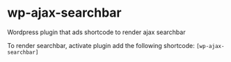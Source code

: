 # wp-ajax-searchbar

Wordpress plugin that ads shortcode to render ajax searchbar

To render searchbar, activate plugin add the following shortcode: `[wp-ajax-searchbar]`
